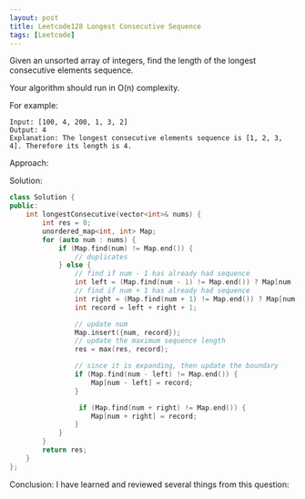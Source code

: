 ```yaml
---
layout: post
title: Leetcode128 Longest Consecutive Sequence
tags: [Leetcode]
---
```

Given an unsorted array of integers, find the length of the longest consecutive elements sequence.

Your algorithm should run in O(n) complexity.

<!--excerpt-->

For example:

```
Input: [100, 4, 200, 1, 3, 2]
Output: 4
Explanation: The longest consecutive elements sequence is [1, 2, 3, 4]. Therefore its length is 4.
```

Approach:


Solution:

```C++
class Solution {
public:
    int longestConsecutive(vector<int>& nums) {
        int res = 0;
        unordered_map<int, int> Map;
        for (auto num : nums) {
            if (Map.find(num) != Map.end()) {
                // duplicates
            } else {
                // find if num - 1 has already had sequence
                int left = (Map.find(num - 1) != Map.end()) ? Map[num - 1] : 0;
                // find if num + 1 has already had sequence
                int right = (Map.find(num + 1) != Map.end()) ? Map[num + 1] : 0;
                int record = left + right + 1;

                // update num
                Map.insert({num, record});
                // update the maximum sequence length
                res = max(res, record);

                // since it is expanding, then update the boundary
                if (Map.find(num - left) != Map.end()) {
                    Map[num - left] = record;
                }

                 if (Map.find(num + right) != Map.end()) {
                    Map[num + right] = record;
                }
            }
        }
        return res;
    }
};
```

Conclusion:
I have learned and reviewed several things from this question: